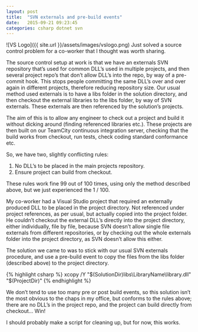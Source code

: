 ```yaml
---
layout: post
title:  "SVN externals and pre-build events"
date:   2015-09-21 09:23:45
categories: csharp dotnet svn
---
```

![VS Logo]({{ site.url }}/assets/images/vslogo.png)
Just solved a source control problem for a co-worker that I thought was worth sharing.

The source control setup at work is that we have an externals SVN repository that’s used for common DLL’s used in multiple projects, and then several project repo’s that don’t allow DLL’s into the repo, by way of a pre-commit hook. This stops people committing the same DLL’s over and over again in different projects, therefore reducing repository size. Our usual method used externals is to have a libs folder in the solution directory, and then checkout the external libraries to the libs folder, by way of SVN externals. These externals are then referenced by the solution’s projects.

The aim of this is to allow any engineer to check out a project and build it without dicking around (finding referenced libraries etc.). These projects are then built on our TeamCity continuous integration server, checking that the build works from checkout, run tests, check coding standard conformance etc.

So, we have two, slightly conflicting rules:
1.	No DLL’s to be placed in the main projects repository.
2.	Ensure project can build from checkout.

These rules work fine 99 out of 100 times, using only the method described above, but we just experienced the 1 / 100.

My co-worker had a Visual Studio project that required an externally produced DLL to be placed in the project directory. Not referenced under project references, as per usual, but actually copied into the project folder. He couldn’t checkout the external DLL’s directly into the project directory, either individually, file by file, because SVN doesn’t allow single file externals from different repositories, or by checking out the whole externals folder into the project directory, as SVN doesn’t allow this either.

The solution we came to was to stick with our usual SVN externals procedure, and use a pre-build event to copy the files from the libs folder (described above) to the project directory.

{% highlight csharp %}
xcopy /Y "$(SolutionDir)libs\LibraryName\library.dll" "$(ProjectDir)"
{% endhighlight %}

We don’t tend to use too many pre or post build events, so this solution isn’t the most obvious to the chaps in my office, but conforms to the rules above; there are no DLL’s in the project repo, and the project can build directly from checkout… Win!

I should probably make a script for cleaning up, but for now, this works.